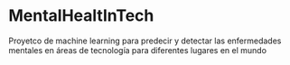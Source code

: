 # MentalHealtInTech
Proyetco de machine learning para predecir y detectar las enfermedades mentales en áreas de tecnología para diferentes lugares en el mundo

